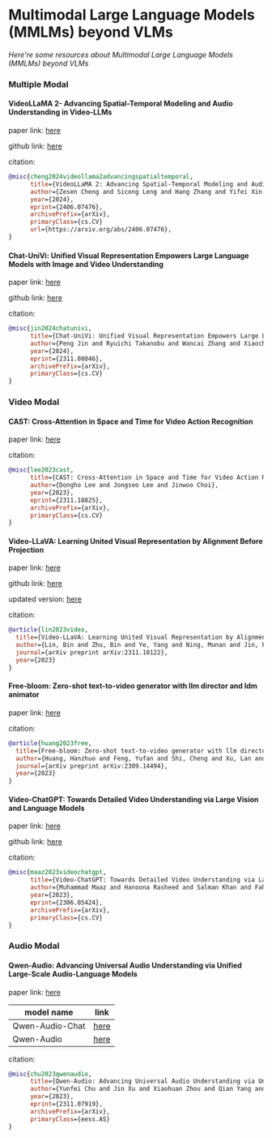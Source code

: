 # Multimodal Large Language Models (MMLMs) beyond VLMs
*Here're some resources about Multimodal Large Language Models (MMLMs) beyond VLMs*


### Multiple Modal


#### VideoLLaMA 2- Advancing Spatial-Temporal Modeling and Audio Understanding in Video-LLMs

paper link: [here](https://arxiv.org/pdf/2406.07476)

github link: [here](https://github.com/DAMO-NLP-SG/VideoLLaMA2)

citation:

```bibtex
@misc{cheng2024videollama2advancingspatialtemporal,
      title={VideoLLaMA 2: Advancing Spatial-Temporal Modeling and Audio Understanding in Video-LLMs}, 
      author={Zesen Cheng and Sicong Leng and Hang Zhang and Yifei Xin and Xin Li and Guanzheng Chen and Yongxin Zhu and Wenqi Zhang and Ziyang Luo and Deli Zhao and Lidong Bing},
      year={2024},
      eprint={2406.07476},
      archivePrefix={arXiv},
      primaryClass={cs.CV}
      url={https://arxiv.org/abs/2406.07476}, 
}
```

#### Chat-UniVi: Unified Visual Representation Empowers Large Language Models with Image and Video Understanding

paper link: [here](https://arxiv.org/pdf/2311.08046)

github link: [here](https://github.com/PKU-YuanGroup/Chat-UniVi)

citation: 
```bibtex
@misc{jin2024chatunivi,
      title={Chat-UniVi: Unified Visual Representation Empowers Large Language Models with Image and Video Understanding}, 
      author={Peng Jin and Ryuichi Takanobu and Wancai Zhang and Xiaochun Cao and Li Yuan},
      year={2024},
      eprint={2311.08046},
      archivePrefix={arXiv},
      primaryClass={cs.CV}
}
```


### Video Modal


#### CAST: Cross-Attention in Space and Time for Video Action Recognition

paper link: [here](https://arxiv.org/pdf/2311.18825.pdf)

citation: 
```bibtex
@misc{lee2023cast,
      title={CAST: Cross-Attention in Space and Time for Video Action Recognition}, 
      author={Dongho Lee and Jongseo Lee and Jinwoo Choi},
      year={2023},
      eprint={2311.18825},
      archivePrefix={arXiv},
      primaryClass={cs.CV}
}
```


#### Video-LLaVA: Learning United Visual Representation by Alignment Before Projection

paper link: [here](https://arxiv.org/pdf/2311.10122)

github link: [here](https://github.com/PKU-YuanGroup/Video-LLaVA)

updated version: [here](https://arxiv.org/pdf/2406.07476)


citation:
```bibtex
@article{lin2023video,
  title={Video-LLaVA: Learning United Visual Representation by Alignment Before Projection},
  author={Lin, Bin and Zhu, Bin and Ye, Yang and Ning, Munan and Jin, Peng and Yuan, Li},
  journal={arXiv preprint arXiv:2311.10122},
  year={2023}
}
```

#### Free-bloom: Zero-shot text-to-video generator with llm director and ldm animator

paper link: [here](https://arxiv.org/pdf/2309.14494)

citation: 
```bibtex
@article{huang2023free,
  title={Free-bloom: Zero-shot text-to-video generator with llm director and ldm animator},
  author={Huang, Hanzhuo and Feng, Yufan and Shi, Cheng and Xu, Lan and Yu, Jingyi and Yang, Sibei},
  journal={arXiv preprint arXiv:2309.14494},
  year={2023}
}
```


#### Video-ChatGPT: Towards Detailed Video Understanding via Large Vision and Language Models

paper link: [here](https://arxiv.org/pdf/2306.05424)

github link: [here](https://github.com/mbzuai-oryx/Video-ChatGPT)

citation: 
```bibtex
@misc{maaz2023videochatgpt,
      title={Video-ChatGPT: Towards Detailed Video Understanding via Large Vision and Language Models}, 
      author={Muhammad Maaz and Hanoona Rasheed and Salman Khan and Fahad Shahbaz Khan},
      year={2023},
      eprint={2306.05424},
      archivePrefix={arXiv},
      primaryClass={cs.CV}
}
```



### Audio Modal

#### Qwen-Audio: Advancing Universal Audio Understanding via Unified Large-Scale Audio-Language Models

paper link: [here](https://arxiv.org/pdf/2311.07919.pdf)

|model name|link|
|-|-|
|Qwen-Audio-Chat|[here](https://huggingface.co/Qwen/Qwen-Audio-Chat)|
|Qwen-Audio|[here](https://huggingface.co/Qwen/Qwen-Audio)|

citation:
```bibtex
@misc{chu2023qwenaudio,
      title={Qwen-Audio: Advancing Universal Audio Understanding via Unified Large-Scale Audio-Language Models}, 
      author={Yunfei Chu and Jin Xu and Xiaohuan Zhou and Qian Yang and Shiliang Zhang and Zhijie Yan and Chang Zhou and Jingren Zhou},
      year={2023},
      eprint={2311.07919},
      archivePrefix={arXiv},
      primaryClass={eess.AS}
}
```